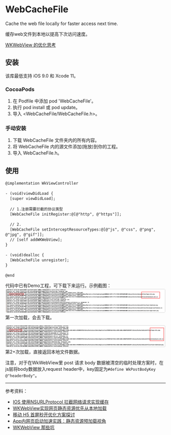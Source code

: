 # WebCacheFile

Cache the web file locally for faster access next time. 

缓存web文件到本地以提高下次访问速度。

[WKWebView 的优化思考](https://github.com/stelalae/blog/blob/master/iOS/WKWebView.md)

## 安装

该库最低支持 iOS 9.0 和 Xcode 11。

### CocoaPods

1. 在 Podfile 中添加 pod 'WebCacheFile'。
2. 执行 pod install 或 pod update。
3. 导入 <WebCacheFile/WebCacheFile.h>。

### 手动安装

1. 下载 WebCacheFile 文件夹内的所有内容。
2. 将 WebCacheFile 内的源文件添加(拖放)到你的工程。
3. 导入 WebCacheFile.h。

## 使用

```
@implementation WkViewController

- (void)viewDidLoad {
  [super viewDidLoad];
  
  // 1.注册需要拦截的协议类型
  [WebCacheFile initRegister:@[@"http", @"https"]];
  
  // 2.
  [WebCacheFile setInterceptResourceTypes:@[@"js", @"css", @"png", @"jpg", @"gif"]];
  // [self addWKWebView];
}

- (void)dealloc {
  [WebCacheFile unregister];
}

@end
```

代码中已有Demo工程，可下载下来运行。示例截图：
![](assets/urldownload.png)
第一次加载，会去下载。

![](assets/urllocal.png)
第2+次加载，直接返回本地文件数据。


注意，对于在WkWebView里 post 请求 body 数据被清空的临时处理方案时，在js层将body数据放入request header中，key固定为`#define WkPostBodyKey @"headerBody"`。

-------

参考资料：
* [IOS 使用NSURLProtocol 拦截网络请求实现缓存](https://blog.csdn.net/bobbob32/article/details/83512069)
* [WKWebView实现网页静态资源优先从本地加载](https://blog.csdn.net/hanhailong18/article/details/79394856)
* [移动 H5 首屏秒开优化方案探讨](http://blog.cnbang.net/tech/3477/)
* [App内网页启动加速实践：静态资源预加载视角](https://zhuanlan.zhihu.com/p/77144845)
* [WKWebView 那些坑](https://mp.weixin.qq.com/s/rhYKLIbXOsUJC_n6dt9UfA?)